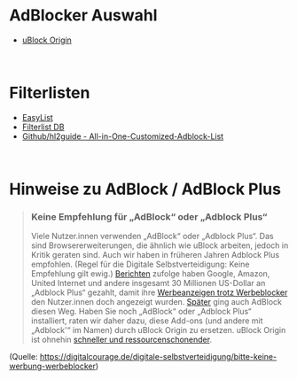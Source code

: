# AdBlocker Auswahl

- [uBlock Origin](https://addons.mozilla.org/de/firefox/addon/ublock-origin/)

</br>

# Filterlisten

- [EasyList](https://easylist.to/)
- [Filterlist DB](https://filterlists.com/)
- [Github/hl2guide - All-in-One-Customized-Adblock-List](https://github.com/hl2guide/All-in-One-Customized-Adblock-List)

</br>

# Hinweise zu AdBlock / AdBlock Plus
> ### Keine Empfehlung für „AdBlock“ oder „Adblock Plus“
> Viele Nutzer.innen verwenden „AdBlock“ oder „Adblock Plus“. Das sind Browsererweiterungen, die ähnlich wie uBlock arbeiten, jedoch in Kritik geraten sind. Auch wir haben in früheren Jahren Adblock Plus empfohlen. (Regel für die Digitale 
> Selbstverteidigung: Keine Empfehlung gilt ewig.) [Berichten](https://www.heise.de/newsticker/meldung/Bericht-Google-soll-Millionen-an-Adblock-Plus-gezahlt-haben-2103567.html) zufolge haben Google, Amazon, United Internet und andere insgesamt 30 Millionen US-Dollar an „Adblock Plus“ gezahlt, damit ihre [Werbeanzeigen trotz Werbeblocker](https://de.wikipedia.org/wiki/Adblock_Plus#Acceptable_Ads) den Nutzer.innen doch 
> angezeigt wurden. [Später](https://stadt-bremerhaven.de/adblock-nicht-plus-wurde-verkauft-und-setzt-nun-auf-acceptable-ads/) ging auch AdBlock diesen Weg. Haben Sie noch „AdBlock“ oder „Adblock Plus“ installiert, raten wir daher dazu, diese Add-ons (und andere mit „Adblock'“ im Namen) durch uBlock Origin zu ersetzen. uBlock Origin ist ohnehin 
> [schneller und ressourcenschonender](https://github.com/gorhill/uBlock#performance).

(Quelle: https://digitalcourage.de/digitale-selbstverteidigung/bitte-keine-werbung-werbeblocker)

